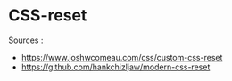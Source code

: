 # CSS-reset

Sources :
- https://www.joshwcomeau.com/css/custom-css-reset
- https://github.com/hankchizljaw/modern-css-reset
